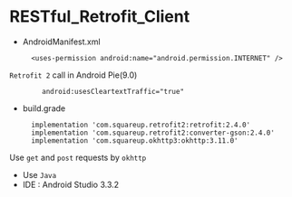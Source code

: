# RESTful_Retrofit_Client

* AndroidManifest.xml

		<uses-permission android:name="android.permission.INTERNET" />
		
`Retrofit 2` call in Android Pie(9.0)
		
			android:usesCleartextTraffic="true"
	
* build.grade

		implementation 'com.squareup.retrofit2:retrofit:2.4.0'
		implementation 'com.squareup.retrofit2:converter-gson:2.4.0'
		implementation 'com.squareup.okhttp3:okhttp:3.11.0'

Use `get` and `post` requests by `okhttp`

* Use `Java`
* IDE : Android Studio 3.3.2

